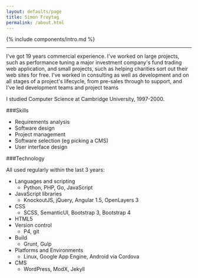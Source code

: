 ```yaml
---
layout: defaults/page
title: Simon Freytag
permalink: /about.html
---
```


{% include components/intro.md %}

<hr />

I've got 19 years commercial experience. I've worked on large projects, such as performance tuning a major investment company's fund trading web application, and small projects, such as helping charities sort out their web sites for free. I've worked in consulting as well as development and on all stages of a project's lifecycle, from pre-sales through to support, and I've led development teams and project teams

I studied Computer Science at Cambridge University, 1997-2000.

###Skills

* Requirements analysis
* Software design
* Project management
* Software selection (eg picking a CMS)
* User interface design

###Technology

All used regularly within the last 3 years:

* Languages and scripting
  * Python, PHP, Go, JavaScript
* JavaScript libraries
  * KnockoutJS, jQuery, Angular 1.5, OpenLayers 3
* CSS
  * SCSS, SemanticUI, Bootstrap 3, Bootstrap 4
* HTML5
* Version control
  * P4, git
* Build
  * Grunt, Gulp
* Platforms and Environments
  * Linux, Google App Engine, Android via Cordova
* CMS
  * WordPress, ModX, Jekyll
